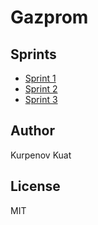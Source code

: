 # Gazprom

## Sprints
- [Sprint 1](https://github.com/kurpenok/Gazprom/tree/main/sprint_1)
- [Sprint 2](https://github.com/kurpenok/Gazprom/tree/main/sprint_2)
- [Sprint 3](https://github.com/kurpenok/Gazprom/tree/main/sprint_3)

## Author
Kurpenov Kuat

## License
MIT
